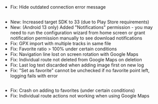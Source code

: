 ##
- Fix: Hide outdated connection error message

##
- New: Increased target SDK to 33 (due to Play Store requirements)
- New: (Android 13 only) Added "Notifications" permission - you may need to run the configuration wizard from home screen or grant notification permission manually to see download notifications
- Fix: GPX import with multiple tracks in same file
- Fix: Favorite ratio > 100% under certain conditions
- Fix: Navigation line lost on screen rotation with Google Maps
- Fix: Individual route not deleted from Google Maps on deletion
- Fix: Last log text discarded when adding image first on new log
- Fix: "Set as favorite" cannot be unchecked if no favorite point left, logging fails with error

##
- Fix: Crash on adding to favorites (under certain conditions)
- Fix: Individual route actions not working when using Google Maps
